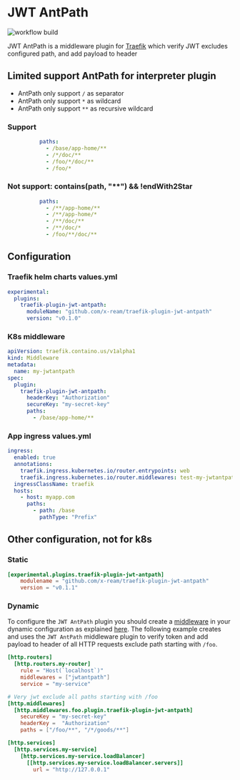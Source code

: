 # JWT AntPath

![workflow build](https://github.com/x-ream/traefik-plugin-jwt-antpath/actions/workflows/go.yml/badge.svg)

JWT AntPath is a middleware plugin for [Traefik](https://github.com/traefik/traefik) which verify JWT excludes configured path, and add payload to header


## Limited support AntPath for interpreter plugin

- AntPath only support `/` as separator
- AntPath only support `*` as wildcard
- AntPath only support `**` as recursive wildcard

### Support

```yaml
          paths:
            - /base/app-home/**
            - /*/doc/**
            - /foo/*/doc/**
            - /foo/* 
```

### Not support: contains(path, "**") && !endWith2Star

```yaml
          paths:
            - /**/app-home/**
            - /**/app-home/*
            - /**/doc/**
            - /**/doc/*
            - /foo/**/doc/**
```



## Configuration

### Traefik helm charts values.yml

```yaml
experimental:
  plugins:
    traefik-plugin-jwt-antpath:
      moduleName: "github.com/x-ream/traefik-plugin-jwt-antpath"
      version: "v0.1.0"
```

### K8s middleware

```yaml
apiVersion: traefik.containo.us/v1alpha1
kind: Middleware
metadata:
  name: my-jwtantpath
spec:
  plugin:
    traefik-plugin-jwt-antpath:
      headerKey: "Authorization"
      secureKey: "my-secret-key"
      paths:
        - /base/app-home/**
```

### App ingress values.yml

```yaml
ingress:
  enabled: true
  annotations:
    traefik.ingress.kubernetes.io/router.entrypoints: web
    traefik.ingress.kubernetes.io/router.middlewares: test-my-jwtantpath@kubernetescrd,test-strip-prefix@kubernetescrd
  ingressClassName: traefik
  hosts:
    - host: myapp.com
      paths:
        - path: /base
          pathType: "Prefix"
```


## Other configuration, not for k8s

### Static

```toml
[experimental.plugins.traefik-plugin-jwt-antpath]
    modulename = "github.com/x-ream/traefik-plugin-jwt-antpath"
    version = "v0.1.1"
```

### Dynamic

To configure the `JWT AntPath` plugin you should create a [middleware](https://docs.traefik.io/middlewares/overview/) in 
your dynamic configuration as explained [here](https://docs.traefik.io/middlewares/overview/). The following example creates
and uses the `JWT AntPath` middleware plugin to verify token and add payload to header of all HTTP requests exclude path starting with `/foo`. 

```toml
[http.routers]
  [http.routers.my-router]
    rule = "Host(`localhost`)"
    middlewares = ["jwtantpath"]
    service = "my-service"

# Very jwt exclude all paths starting with /foo
[http.middlewares]
  [http.middlewares.foo.plugin.traefik-plugin-jwt-antpath]
    secureKey = "my-secret-key"
    headerKey =  "Authorization"  
    paths = ["/foo/**", "/*/goods/**"]

[http.services]
  [http.services.my-service]
    [http.services.my-service.loadBalancer]
      [[http.services.my-service.loadBalancer.servers]]
        url = "http://127.0.0.1"
```
